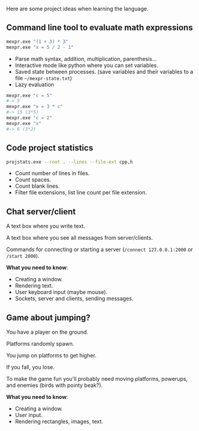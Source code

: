 Here are some project ideas when learning the language.

## Command line tool to evaluate math expressions
```bash
mexpr.exe "(1 + 3) * 3"
mexpr.exe "x = 5 / 2 - 1"
```

- Parse math syntax, addition, multiplication, parenthesis...
- Interactive mode like python where you can set variables.
- Saved state between processes. (save variables and their variables to a file `~/mexpr-state.txt`)
- Lazy evaluation
```bash
mexpr.exe "c = 5"
#-> 5
mexpr.exe "x = 3 * c"
#-> 15 (3*5)
mexpr.exe "c = 2"
mexpr.exe "x"
#-> 6 (3*2)
```

## Code project statistics
```bash
projstats.exe --root . --lines --file-ext cpp,h
```

- Count number of lines in files.
- Count spaces.
- Count blank lines.
- Filter file extensions, list line count per file extension.

## Chat server/client
A text box where you write text.

A text box where you see all messages from server/clients.

Commands for connecting or starting a server (`/connect 127.0.0.1:2000` or `/start 2000`).

**What you need to know**:
- Creating a window.
- Rendering text.
- User keyboard input (maybe mouse).
- Sockets, server and clients, sending messages.


## Game about jumping?
You have a player on the ground.

Platforms randomly spawn.

You jump on platforms to get higher.

If you fall, you lose.

To make the game fun you'll probably need moving platforms, powerups, and enemies (birds with pointy beak?).

**What you need to know**:
- Creating a window.
- User input.
- Rendering rectangles, images, text.

